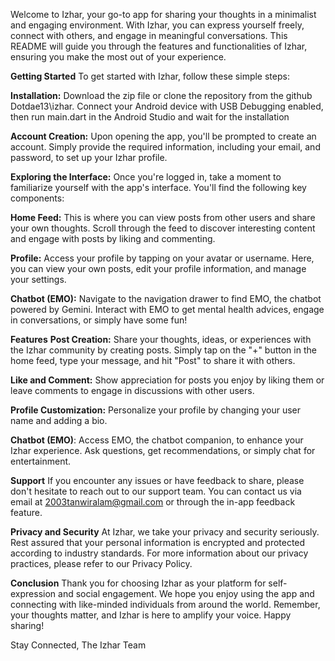 Welcome to Izhar, your go-to app for sharing your thoughts in a minimalist and engaging environment. With Izhar, you can express yourself freely, connect with others, and engage in meaningful conversations. This README will guide you through the features and functionalities of Izhar, ensuring you make the most out of your experience.

**Getting Started**
To get started with Izhar, follow these simple steps:

**Installation:** Download the zip file or clone the repository from the github Dotdae13\izhar. Connect your Android device with USB Debugging enabled, then run main.dart in the Android Studio and wait for the installation

**Account Creation:** Upon opening the app, you'll be prompted to create an account. Simply provide the required information, including your email, and password, to set up your Izhar profile.

**Exploring the Interface:** Once you're logged in, take a moment to familiarize yourself with the app's interface. You'll find the following key components:

**Home Feed:** This is where you can view posts from other users and share your own thoughts. Scroll through the feed to discover interesting content and engage with posts by liking and commenting.

**Profile:** Access your profile by tapping on your avatar or username. Here, you can view your own posts, edit your profile information, and manage your settings.

**Chatbot (EMO):** Navigate to the navigation drawer to find EMO, the chatbot powered by Gemini. Interact with EMO to get mental health advices, engage in conversations, or simply have some fun!

**Features**
**Post Creation:**  Share your thoughts, ideas, or experiences with the Izhar community by creating posts. Simply tap on the "+" button in the home feed, type your message, and hit "Post" to share it with others.

**Like and Comment:** Show appreciation for posts you enjoy by liking them or leave comments to engage in discussions with other users.

**Profile Customization:** Personalize your profile by changing your user name and adding a bio.

**Chatbot (EMO)**: Access EMO, the chatbot companion, to enhance your Izhar experience. Ask questions, get recommendations, or simply chat for entertainment.

**Support**
If you encounter any issues or have feedback to share, please don't hesitate to reach out to our support team. You can contact us via email at 2003tanwiralam@gmail.com or through the in-app feedback feature.

**Privacy and Security**
At Izhar, we take your privacy and security seriously. Rest assured that your personal information is encrypted and protected according to industry standards. For more information about our privacy practices, please refer to our Privacy Policy.

**Conclusion**
Thank you for choosing Izhar as your platform for self-expression and social engagement. We hope you enjoy using the app and connecting with like-minded individuals from around the world. Remember, your thoughts matter, and Izhar is here to amplify your voice. Happy sharing!

Stay Connected,
The Izhar Team
